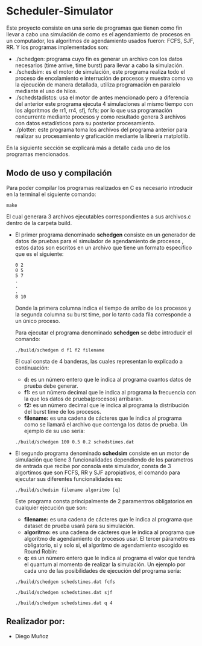 # Scheduler-Simulator
Este proyecto consiste en una serie de programas que tienen como fin llevar a cabo una simulación de como es el agendamiento de procesos en un computador, los algoritmos de agendamiento usados fueron: FCFS, SJF, RR. Y los programas implementados son:

* ./schedgen: programa cuyo fin es generar un archivo con los datos necesarios (time arrive, time burst) para llevar a cabo la simulación.
* ./schedsim: es el motor de simulación, este programa realiza todo el proceso de encolamiento e interrución de procesos y muestra como va la ejecución de manera detallada, utiliza programación en paralelo mediante el uso de hilos.
* ./schedstadistcs: usa el motor de antes mencionado pero a diferencia del anterior este programa ejecuta 4 simulaciones al mismo tiempo con los algoritmos de rr1, rr4, sfj, fcfs; por lo que usa programación concurrente mediante procesos y como resultado genera 3 archivos con datos estadísticos para su posterior procesamiento.
* ./plotter: este programa toma los archivos del programa anterior para realizar su procesamiento y graficación mediante la librería matplotlib.

En la siguiente sección se explicará más a detalle cada uno de los programas mencionados.


## Modo de uso y compilación
Para poder compilar los programas realizados en C es necesario introducir en la terminal el siguiente comando:                                                       
```
make
```
El cual generara 3 archivos ejecutables correspondientes a sus archivos.c dentro de la carpeta build.
* El primer programa denominado **schedgen** consiste en un generador de datos de pruebas para el simulador de agendamiento de procesos , estos datos son escritos en un archivo   que tiene un formato especifico que es el siguiente:
  ```
  0 2
  0 5 
  5 7
  .
  .
  .
  8 10
  ```
  Donde la primera columna indica el tiempo de arribo de los procesos y la segunda columna su burst time, por lo tanto cada fila corresponde a un único proceso.
  
  Para ejecutar el programa denominado **schedgen** se debe introducir el comando:
  ```
  ./build/schedgen d f1 f2 filename                                                                                                               
  ```
  El cual consta de 4 banderas, las cuales representan lo explicado a continuación:
  * **d:** es un número entero que le indica al programa cuantos datos de prueba debe generar.
  * **f1:** es un número decimal que le indica al programa la frecuencia con la que los datos de prueba(procesos) arribaran.
  * **f2:** es un número decimal que le indica al programa la distribución del burst time de los procesos.
  * **filename:** es una cadena de cácteres que le indica al programa como se llamará el archivo que contenga los datos de prueba.
  Un ejemplo de su uso sería:
  ```
  ./build/schedgen 100 0.5 0.2 schedstimes.dat                                                                                                               
  ```
  
* El segundo programa denominado **schedsim** consiste en un motor de simulación que tiene 3 funcionalidades dependiendo de los parametros de entrada que recibe por consola este simulador, consta de 3 algortimos que son FCFS, RR y SJF apropiativos, el comando para ejecutar sus diferentes funcionalidades es:
  ```
  ./build/schedsim filename algoritmo [q]                                                                                                              
  ```
  Este programa consta principalmente de 2 paramentros obligatorios en cualquier ejecución que son:
  * **filename:** es una cadena de cácteres que le indica al programa que dataset de prueba usará para su simulación.
  * **algoritmo:** es una cadena de cácteres que le indica al programa que algoritmo de agendamiento de procesos usar.
  El tercer párametro es obligatorio, si y solo si, el algoritmo de agendamiento escogido es Round Robin:
  * **q:** es un número entero que le indica al programa el valor que tendrá el quantum al momento de realizar la simulación.
  Un ejemplo por cada uno de las posibilidades de ejecución del programa sería:
   ```
  ./build/schedgen schedstimes.dat fcfs                                                                                                       
  ```
   ```
  ./build/schedgen schedstimes.dat sjf                                                                                                              
  ```
   ```
  ./build/schedgen schedstimes.dat q 4                                                                                                             
  ```
  
<!--Si se requiere ayuda y saldrá un mensaje como este:
```
chat_server distributes encrypted chat messages between connected clients.

Usage:
  chat_server [-d] <port>
  chat_server -h

Options:
  -h             Help, show this screen.
  -d             Daemon mode.
```
Si se desea que se levante el servidor se usa:                                                                                         
```
./chat_server 8080
```
Si se desea que el servidor está ejecutandose en segundo plano se introduce:                                                         
```
./chat_server -d 8080
```
Para conocer si el servidor está corriendo en el segundo plano, se recomienda el siguiente comando:                   
```
lsof -i                                                                              
```
Para acabar con el proceso del servidor(siempre y cuando esté en segundo plano) se introduce el comando:
```
sudo kill <pid_del_proceso>
```
En cuanto al **cliente**, se requiere dos o más clientes se introduce los siguientes comandos:                                                                 
```
./chat_client –h                                                                                                                 
```
Si se requiere ayuda, se mostrará el siguiente mensaje:
```
./chat_client –h
chat_client connects to a remote chat_server service, allows the user to send messages to the chat group and displays chat messages from other clients.

Usage:
  chat_client –u <user> -p <password> <ip> <port>
  chat_client -h

Options:
  -h             Help, show this screen.
  -u             Specify the username.
  -p             Specify the password.
```
Para que un usuario se conecte se usa:                                                                                                 
```
./chat_client -u <nombre_usuario> -p <contraseña> <ip> <puerto>
```
Cada vez que un cliente se conecta se anuncia esa notificación en los usuarios ya conectados -->                                            

## Realizador por:                                                                                                    
* Diego Muñoz     
